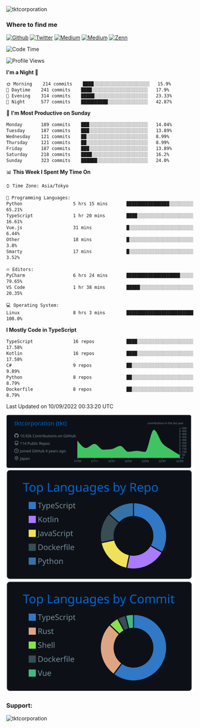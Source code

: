 <p align="left"> <img src="https://komarev.com/ghpvc/?username=tktcorporation&label=Profile%20views&color=0e75b6&style=flat" alt="tktcorporation" /> </p>

<h3>Where to find me</h3>
<p>
<a href="https://github.com/tktcorporation" target="_blank"><img alt="Github" src="https://img.shields.io/badge/GitHub-%2312100E.svg?&style=for-the-badge&logo=Github&logoColor=white" /></a>
<a href="https://twitter.com/tktcorporation" target="_blank"><img alt="Twitter" src="https://img.shields.io/badge/twitter-%231DA1F2.svg?&style=for-the-badge&logo=twitter&logoColor=white" /></a>
<a href="https://www.linkedin.com/in/tktcorporation" target="_blank"><img alt="Medium" src="https://img.shields.io/badge/linkdin-0a66c2.svg?&style=for-the-badge&logo=linkedin&logoColor=white" /></a>
<a href="https://qiita.com/tktcorporation" target="_blank"><img alt="Medium" src="https://img.shields.io/badge/qiita-55C500.svg?&style=for-the-badge&logo=qiita&logoColor=white" /></a>
<a href="https://zenn.dev/tktcorporation" target="_blank"><img alt="Zenn" src="https://img.shields.io/badge/Zenn-3EA8FF.svg?&style=for-the-badge&logo=Zenn&logoColor=white" /></a>
</p>
  
<!--START_SECTION:waka-->
![Code Time](http://img.shields.io/badge/Code%20Time-534%20hrs%2013%20mins-blue)

![Profile Views](http://img.shields.io/badge/Profile%20Views-1-blue)

**I'm a Night 🦉** 

```text
🌞 Morning    214 commits    ████░░░░░░░░░░░░░░░░░░░░░   15.9% 
🌆 Daytime    241 commits    ████░░░░░░░░░░░░░░░░░░░░░   17.9% 
🌃 Evening    314 commits    █████░░░░░░░░░░░░░░░░░░░░   23.33% 
🌙 Night      577 commits    ██████████░░░░░░░░░░░░░░░   42.87%

```
📅 **I'm Most Productive on Sunday** 

```text
Monday       189 commits    ███░░░░░░░░░░░░░░░░░░░░░░   14.04% 
Tuesday      187 commits    ███░░░░░░░░░░░░░░░░░░░░░░   13.89% 
Wednesday    121 commits    ██░░░░░░░░░░░░░░░░░░░░░░░   8.99% 
Thursday     121 commits    ██░░░░░░░░░░░░░░░░░░░░░░░   8.99% 
Friday       187 commits    ███░░░░░░░░░░░░░░░░░░░░░░   13.89% 
Saturday     218 commits    ████░░░░░░░░░░░░░░░░░░░░░   16.2% 
Sunday       323 commits    ██████░░░░░░░░░░░░░░░░░░░   24.0%

```


📊 **This Week I Spent My Time On** 

```text
⌚︎ Time Zone: Asia/Tokyo

💬 Programming Languages: 
Python                   5 hrs 15 mins       ████████████████░░░░░░░░░   65.21% 
TypeScript               1 hr 20 mins        ████░░░░░░░░░░░░░░░░░░░░░   16.61% 
Vue.js                   31 mins             █░░░░░░░░░░░░░░░░░░░░░░░░   6.44% 
Other                    18 mins             █░░░░░░░░░░░░░░░░░░░░░░░░   3.8% 
Smarty                   17 mins             █░░░░░░░░░░░░░░░░░░░░░░░░   3.52%

🔥 Editors: 
PyCharm                  6 hrs 24 mins       ████████████████████░░░░░   79.65% 
VS Code                  1 hr 38 mins        █████░░░░░░░░░░░░░░░░░░░░   20.35%

💻 Operating System: 
Linux                    8 hrs 3 mins        █████████████████████████   100.0%

```

**I Mostly Code in TypeScript** 

```text
TypeScript               16 repos            ████░░░░░░░░░░░░░░░░░░░░░   17.58% 
Kotlin                   16 repos            ████░░░░░░░░░░░░░░░░░░░░░   17.58% 
C#                       9 repos             ██░░░░░░░░░░░░░░░░░░░░░░░   9.89% 
Python                   8 repos             ██░░░░░░░░░░░░░░░░░░░░░░░   8.79% 
Dockerfile               8 repos             ██░░░░░░░░░░░░░░░░░░░░░░░   8.79%

```



 Last Updated on 10/09/2022 00:33:20 UTC
<!--END_SECTION:waka-->

[![](https://raw.githubusercontent.com/tktcorporation/tktcorporation/master/profile-summary-card-output/github_dark/0-profile-details.svg)](https://github.com/vn7n24fzkq/github-profile-summary-cards)
[![](https://raw.githubusercontent.com/tktcorporation/tktcorporation/master/profile-summary-card-output/github_dark/1-repos-per-language.svg)](https://github.com/vn7n24fzkq/github-profile-summary-cards) [![](https://raw.githubusercontent.com/tktcorporation/tktcorporation/master/profile-summary-card-output/github_dark/2-most-commit-language.svg)](https://github.com/vn7n24fzkq/github-profile-summary-cards)

<h3 align="left">Support:</h3>
<p><a href="https://www.buymeacoffee.com/tktcorporation"> <img align="left" src="https://cdn.buymeacoffee.com/buttons/v2/default-yellow.png" height="50" width="210" alt="tktcorporation" /></a></p><br><br>
